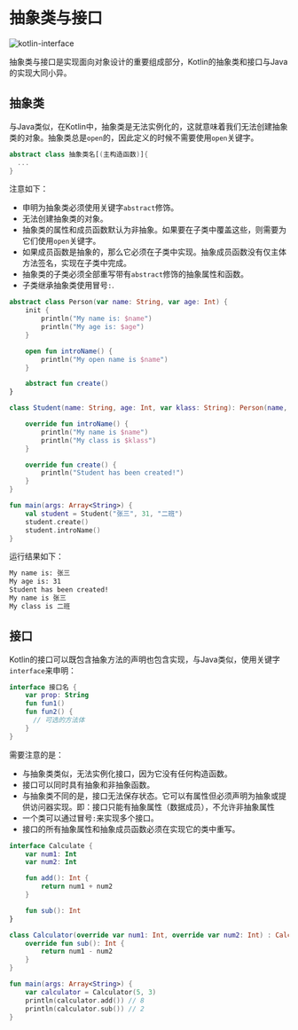 # 抽象类与接口

![kotlin-interface](https://tva1.sinaimg.cn/large/e6c9d24egy1gzizc69j6rj215o0rs0u4.jpg)

抽象类与接口是实现面向对象设计的重要组成部分，Kotlin的抽象类和接口与Java的实现大同小异。

## 抽象类

与Java类似，在Kotlin中，抽象类是无法实例化的，这就意味着我们无法创建抽象类的对象。抽象类总是`open`的，因此定义的时候不需要使用`open`关键字。

```kotlin
abstract class 抽象类名[(主构造函数)]{
  ...
}
```

注意如下：

* 申明为抽象类必须使用关键字`abstract`修饰。
* 无法创建抽象类的对象。
* 抽象类的属性和成员函数默认为非抽象。如果要在子类中覆盖这些，则需要为它们使用`open`关键字。
* 如果成员函数是抽象的，那么它必须在子类中实现。抽象成员函数没有仅主体方法签名，实现在子类中完成。
* 抽象类的子类必须全部重写带有`abstract`修饰的抽象属性和函数。
* 子类继承抽象类使用冒号`:`.

```kotlin
abstract class Person(var name: String, var age: Int) {
    init {
        println("My name is: $name")
        println("My age is: $age")
    }

    open fun introName() {
        println("My open name is $name")
    }

    abstract fun create()
}

class Student(name: String, age: Int, var klass: String): Person(name, age) {

    override fun introName() {
        println("My name is $name")
        println("My class is $klass")
    }

    override fun create() {
        println("Student has been created!")
    }
}

fun main(args: Array<String>) {
    val student = Student("张三", 31, "二班")
    student.create()
    student.introName()
}
```

运行结果如下：

```bash
My name is: 张三
My age is: 31
Student has been created!
My name is 张三
My class is 二班
```

## 接口

Kotlin的接口可以既包含抽象方法的声明也包含实现，与Java类似，使用关键字`interface`来申明：

```kotlin
interface 接口名 {
    var prop: String
    fun fun1()
    fun fun2() {
      // 可选的方法体
    }
}
```

需要注意的是：
* 与抽象类类似，无法实例化接口，因为它没有任何构造函数。
* 接口可以同时具有抽象和非抽象函数。
* 与抽象类不同的是，接口无法保存状态。它可以有属性但必须声明为抽象或提供访问器实现。即：接口只能有抽象属性（数据成员），不允许非抽象属性
* 一个类可以通过冒号`:`来实现多个接口。
* 接口的所有抽象属性和抽象成员函数必须在实现它的类中重写。

```kotlin
interface Calculate {
    var num1: Int
    var num2: Int

    fun add(): Int {
        return num1 + num2
    }

    fun sub(): Int
}

class Calculator(override var num1: Int, override var num2: Int) : Calculate {
    override fun sub(): Int {
        return num1 - num2
    }
}

fun main(args: Array<String>) {
    var calculator = Calculator(5, 3)
    println(calculator.add()) // 8
    println(calculator.sub()) // 2
}
```






